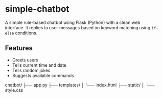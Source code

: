 # simple-chatbot

A simple rule-based chatbot using Flask (Python) with a clean web interface. It replies to user messages based on keyword matching using `if-else` conditions.


## Features

- Greets users
- Tells current time and date
- Tells random jokes
- Suggests available commands

chatbot/
├── app.py
├── templates/
│   └── index.html
├── static/
│   └── style.css

